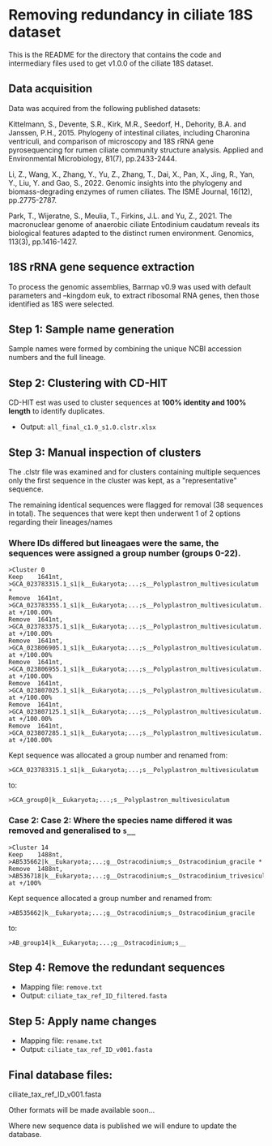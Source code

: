 # Removing redundancy in ciliate 18S dataset

This is the README for the directory that contains the code and intermediary files used to get v1.0.0 of the ciliate 18S dataset.

## Data acquisition

Data was acquired from the following published datasets: 

Kittelmann, S., Devente, S.R., Kirk, M.R., Seedorf, H., Dehority, B.A. and Janssen, P.H., 2015. Phylogeny of intestinal ciliates, including Charonina ventriculi, and comparison of microscopy and 18S rRNA gene pyrosequencing for rumen ciliate community structure analysis. Applied and Environmental Microbiology, 81(7), pp.2433-2444. 

Li, Z., Wang, X., Zhang, Y., Yu, Z., Zhang, T., Dai, X., Pan, X., Jing, R., Yan, Y., Liu, Y. and Gao, S., 2022. Genomic insights into the phylogeny and biomass-degrading enzymes of rumen ciliates. The ISME Journal, 16(12), pp.2775-2787. 

Park, T., Wijeratne, S., Meulia, T., Firkins, J.L. and Yu, Z., 2021. The macronuclear genome of anaerobic ciliate Entodinium caudatum reveals its biological features adapted to the distinct rumen environment. Genomics, 113(3), pp.1416-1427.

## 18S rRNA gene sequence extraction

To process the genomic assemblies, Barrnap v0.9 was used with default parameters and –kingdom euk, to extract ribosomal RNA genes, then those identified as 18S were selected.

## Step 1: Sample name generation

Sample names were formed by combining the unique NCBI accession numbers and the full lineage.

## Step 2: Clustering with CD-HIT

CD-HIT est was used to cluster sequences at **100% identity and 100%
length** to identify duplicates.
- Output: `all_final_c1.0_s1.0.clstr.xlsx`

## Step 3: Manual inspection of clusters

The .clstr file was examined and for clusters containing multiple sequences only the first sequence in the cluster was kept, as a "representative" sequence.

The remaining identical sequences were flagged for removal (38 sequences in total).
The sequences that were kept then underwent 1 of 2 options regarding their lineages/names

### Where IDs differed but lineagaes were the same, the sequences were assigned a group number (groups 0-22).

    >Cluster 0	
    Keep	1641nt, >GCA_023783315.1_s1|k__Eukaryota;...;s__Polyplastron_multivesiculatum *
    Remove	1641nt, >GCA_023783355.1_s1|k__Eukaryota;...;s__Polyplastron_multivesiculatum... at +/100.00%
    Remove	1641nt, >GCA_023783375.1_s1|k__Eukaryota;...;s__Polyplastron_multivesiculatum... at +/100.00%
    Remove	1641nt, >GCA_023806905.1_s1|k__Eukaryota;...;s__Polyplastron_multivesiculatum... at +/100.00%
    Remove	1641nt, >GCA_023806955.1_s1|k__Eukaryota;...;s__Polyplastron_multivesiculatum... at +/100.00%
    Remove	1641nt, >GCA_023807025.1_s1|k__Eukaryota;...;s__Polyplastron_multivesiculatum... at +/100.00%
    Remove	1641nt, >GCA_023807125.1_s1|k__Eukaryota;...;s__Polyplastron_multivesiculatum... at +/100.00%
    Remove	1641nt, >GCA_023807285.1_s1|k__Eukaryota;...;s__Polyplastron_multivesiculatum... at +/100.00%

Kept sequence was allocated a group number and renamed from:


    >GCA_023783315.1_s1|k__Eukaryota;...;s__Polyplastron_multivesiculatum

to:

    >GCA_group0|k__Eukaryota;...;s__Polyplastron_multivesiculatum

### Case 2: Case 2: Where the species name differed it was removed and generalised to `s__`

    >Cluster 14	
    Keep	1488nt, >AB535662|k__Eukaryota;...;g__Ostracodinium;s__Ostracodinium_gracile *
    Remove	1488nt, >AB536718|k__Eukaryota;...;g__Ostracodinium;s__Ostracodinium_trivesiculatum... at +/100%

Kept sequence allocated a group number and renamed from:

    >AB535662|k__Eukaryota;...;g__Ostracodinium;s__Ostracodinium_gracile

to:

    >AB_group14|k__Eukaryota;...;g__Ostracodinium;s__


## Step 4: Remove the redundant sequences

-   Mapping file: `remove.txt`
-   Output: `ciliate_tax_ref_ID_filtered.fasta`

## Step 5: Apply name changes

-   Mapping file: `rename.txt`
-   Output: `ciliate_tax_ref_ID_v001.fasta`


## Final database files:
ciliate_tax_ref_ID_v001.fasta

Other formats will be made available soon...

Where new sequence data is published we will endure to update the database.
